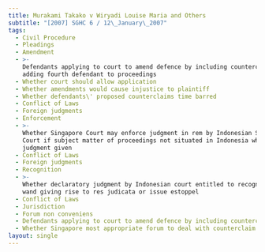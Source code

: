 ```yaml
---
title: Murakami Takako v Wiryadi Louise Maria and Others
subtitle: "[2007] SGHC 6 / 12\_January\_2007"
tags:
  - Civil Procedure
  - Pleadings
  - Amendment
  - >-
    Defendants applying to court to amend defence by including counterclaims and
    adding fourth defendant to proceedings
  - Whether court should allow application
  - Whether amendments would cause injustice to plaintiff
  - Whether defendants\' proposed counterclaims time barred
  - Conflict of Laws
  - Foreign judgments
  - Enforcement
  - >-
    Whether Singapore Court may enforce judgment in rem by Indonesian Supreme
    Court if subject matter of proceedings not situated in Indonesia when
    judgment given
  - Conflict of Laws
  - Foreign judgments
  - Recognition
  - >-
    Whether declaratory judgment by Indonesian court entitled to recognition
    wand giving rise to res judicata or issue estoppel
  - Conflict of Laws
  - Jurisdiction
  - Forum non conveniens
  - Defendants applying to court to amend defence by including counterclaim
  - Whether Singapore most appropriate forum to deal with counterclaim
layout: single
---
```


